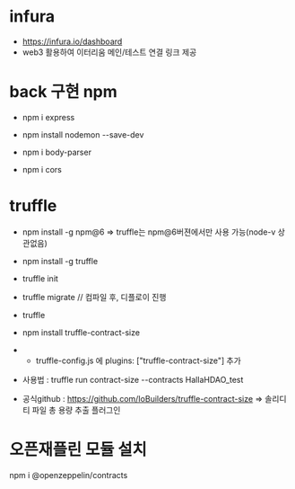 # infura
- https://infura.io/dashboard
- web3 활용하여 이터리움 메인/테스트 연결 링크 제공

# back 구현 npm
- npm i express
- npm install nodemon --save-dev

- npm i body-parser
- npm i cors

# truffle
* npm install -g npm@6
=>  truffle는 npm@6버젼에서만 사용 가능(node-v 상관없음)
- npm install -g truffle
- truffle init
- truffle migrate //   컴파일 후, 디플로이 진행
- truffle 


- npm install truffle-contract-size
- + truffle-config.js 에 plugins: ["truffle-contract-size"] 추가
- 사용법 : truffle run contract-size --contracts HallaHDAO_test
- 공식github : https://github.com/IoBuilders/truffle-contract-size
=> 솔리디티 파일 총 용량 추출 플러그인

# 오픈재플린 모듈 설치
npm i @openzeppelin/contracts

